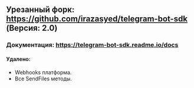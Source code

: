 ## Урезанный форк: https://github.com/irazasyed/telegram-bot-sdk (Версия: 2.0)

### Документация: https://telegram-bot-sdk.readme.io/docs

#### Удалено:
* Webhooks платформа.
* Все SendFiles методы.